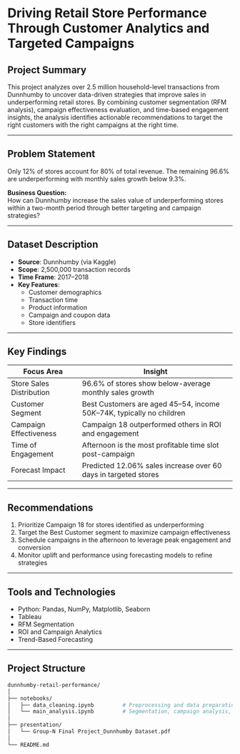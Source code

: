 # Driving Retail Store Performance Through Customer Analytics and Targeted Campaigns

## Project Summary

This project analyzes over 2.5 million household-level transactions from Dunnhumby to uncover data-driven strategies that improve sales in underperforming retail stores. By combining customer segmentation (RFM analysis), campaign effectiveness evaluation, and time-based engagement insights, the analysis identifies actionable recommendations to target the right customers with the right campaigns at the right time.

---

## Problem Statement

Only 12% of stores account for 80% of total revenue. The remaining 96.6% are underperforming with monthly sales growth below 9.3%.


**Business Question:**  
How can Dunnhumby increase the sales value of underperforming stores within a two-month period through better targeting and campaign strategies?

---

## Dataset Description

- **Source**: Dunnhumby (via Kaggle)  
- **Scope**: 2,500,000 transaction records  
- **Time Frame**: 2017–2018  
- **Key Features**:
  - Customer demographics  
  - Transaction time  
  - Product information  
  - Campaign and coupon data  
  - Store identifiers  

---

## Key Findings

| Focus Area               | Insight                                                                 |
|--------------------------|-------------------------------------------------------------------------|
| Store Sales Distribution | 96.6% of stores show below-average monthly sales growth                 |
| Customer Segment         | Best Customers are aged 45–54, income $50K–$74K, typically no children  |
| Campaign Effectiveness   | Campaign 18 outperformed others in ROI and engagement                   |
| Time of Engagement       | Afternoon is the most profitable time slot post-campaign                |
| Forecast Impact          | Predicted 12.06% sales increase over 60 days in targeted stores         |

---

## Recommendations

1. Prioritize Campaign 18 for stores identified as underperforming  
2. Target the Best Customer segment to maximize campaign effectiveness  
3. Schedule campaigns in the afternoon to leverage peak engagement and conversion  
4. Monitor uplift and performance using forecasting models to refine strategies  

---

## Tools and Technologies

- Python: Pandas, NumPy, Matplotlib, Seaborn  
- Tableau  
- RFM Segmentation  
- ROI and Campaign Analytics  
- Trend-Based Forecasting  

---

## Project Structure

```bash
dunnhumby-retail-performance/
│
├── notebooks/
│   ├── data_cleaning.ipynb         # Preprocessing and data preparation steps
│   └── main_analysis.ipynb         # Segmentation, campaign analysis, forecasting
│
├── presentation/
│   └── Group-N Final Project_Dunnhumby Dataset.pdf
│
└── README.md
